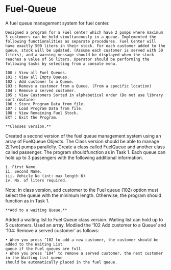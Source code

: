 # Fuel-Queue
A fuel queue management system for fuel center.
```
Designed a program for a Fuel center which have 2 pumps where maximum 3 customers can be hold simultaneously in a queue. Implemented the following functionalities as separate procedures. Fuel Center will have exactly 500 liters in their stock. For each customer added to the queue, stock will be updated. (Assume each customer is served with 50 liters), and a warning message should be displayed when the stock reaches a value of 50 liters. Operator should be performing the following tasks by selecting from a console menu.
```
```
100 : View all Fuel Queues.
101 : View all Empty Queues.
102 : Add customer to a Queue.
103 : Remove a customer from a Queue. (From a specific location)
104 : Remove a served customer.
105 : View Customers Sorted in alphabetical order (Do not use library sort routine)
106 : Store Program Data from file.
107 : Load Program Data from file.
108 : View Remaining Fuel Stock.
EXT : Exit the Program.
```
```
**Classes version.**
```
Created a second version of the fuel queue management system using an array of FuelQueue Objects. The Class version should be able to manage 2[Two] pumps parallelly. Create a class called FuelQueue and another class called passenger. The program shouldfunction as in Task 1. Each queue can hold up to 3 passengers with the following additional information.
```
i. First Name.
ii. Second Name.
iii. Vehicle No (int: max length 6)
iv. No. of liters required.
```
Note: In class version, add customer to the Fuel queue (102) option must select the queue with the minimum length. Otherwise, the program should function as in Task 1.
```
**Add to a waiting Queue.**
```
Added a waiting list to Fuel Queue class version. Waiting list can hold up to 5 customers. Used an array.
Modiied the ‘102 Add customer to a Queue’ and ‘104: Remove a served customer’ as follows:
```
• When you press ‘102 to add a new customer, the customer should be added to the Waiting List
queue if the Fuel queues are full.
• When you press ‘104’ to remove a served customer, the next customer in the Waiting List queue
should be automatically placed in the fuel queue.
```
